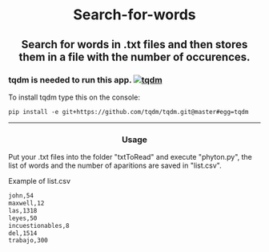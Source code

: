 <h1 align="center">Search-for-words</h1>


 <h2 align="center">Search for words in .txt files and then stores them in a file with the number of occurences.</h2>

### tqdm is needed to run this app. [![tqdm](https://img.shields.io/badge/GitHub%20tqdm-gray.svg)](https://tqdm.github.io/) 

 <p>To install tqdm type this on the console:</p>
 
 `pip install -e git+https://github.com/tqdm/tqdm.git@master#egg=tqdm`

 
<hr>

<h3 align="center"> Usage</h3>

 Put your .txt files into the folder "txtToRead" and execute "phyton.py", the list of words and the number of aparitions are saved in "list.csv".



Example of list.csv
```sh
john,54
maxwell,12
las,1318
leyes,50
incuestionables,8
del,1514
trabajo,300
```

